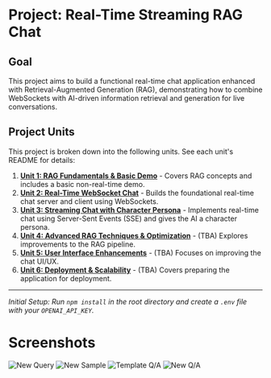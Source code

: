 # Project: Real-Time Streaming RAG Chat

## Goal

This project aims to build a functional real-time chat application enhanced with Retrieval-Augmented Generation (RAG), demonstrating how to combine WebSockets with AI-driven information retrieval and generation for live conversations.

## Project Units

This project is broken down into the following units. See each unit's README for details:

1.  **[Unit 1: RAG Fundamentals & Basic Demo](assignment1_llm_embeddings/README.md)** - Covers RAG concepts and includes a basic non-real-time demo.
2.  **[Unit 2: Real-Time WebSocket Chat](assignment2_websocket_chat/README.md)** - Builds the foundational real-time chat server and client using WebSockets.
3.  **[Unit 3: Streaming Chat with Character Persona](assignment3_streaming_chat/README.md)** - Implements real-time chat using Server-Sent Events (SSE) and gives the AI a character persona.
4.  **[Unit 4: Advanced RAG Techniques & Optimization](assignment4_advanced_rag/README.md)** - (TBA) Explores improvements to the RAG pipeline.
5.  **[Unit 5: User Interface Enhancements](assignment5_ui_ux/README.md)** - (TBA) Focuses on improving the chat UI/UX.
6.  **[Unit 6: Deployment & Scalability](assignment6_deployment/README.md)** - (TBA) Covers preparing the application for deployment.

---

*Initial Setup: Run `npm install` in the root directory and create a `.env` file with your `OPENAI_API_KEY`.*

# Screenshots
![New Query](screenshots/1.png)
![New Sample](screenshots/2.png)
![Template Q/A](screenshots/3.png)
![New Q/A](screenshots/4.png)

